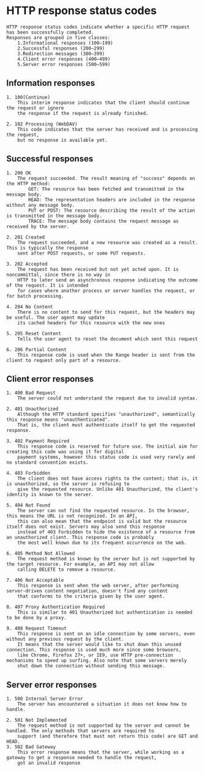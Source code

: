 # HTTP response status codes
	HTTP response status codes indicate whether a specific HTTP request has been successfully completed.
	Responses are grouped in five classes:
		1.Informational responses (100–199)
		2.Successful responses (200–299)
		3.Redirection messages (300–399)
		4.Client error responses (400–499)
		5.Server error responses (500–599)
## Information responses
	1. 100(Continue)
		This interim response indicates that the client should continue the request or ignore
		the response if the request is already finished.
		
	2. 102 Processing (WebDAV)
		This code indicates that the server has received and is processing the request,
		but no response is available yet.
		
## Successful responses
	1. 200 OK
		The request succeeded. The result meaning of "success" depends on the HTTP method:
			GET: The resource has been fetched and transmitted in the message body.
			HEAD: The representation headers are included in the response without any message body.
			PUT or POST: The resource describing the result of the action is transmitted in the message body.
			TRACE: The message body contains the request message as received by the server.
			
	2. 201 Created
		The request succeeded, and a new resource was created as a result. This is typically the response
		sent after POST requests, or some PUT requests.
		
	3. 202 Accepted
		The request has been received but not yet acted upon. It is noncommittal, since there is no way in
		HTTP to later send an asynchronous response indicating the outcome of the request. It is intended 
		for cases where another process or server handles the request, or for batch processing.
		
	4. 204 No Content
		There is no content to send for this request, but the headers may be useful. The user agent may update
		its cached headers for this resource with the new ones
		
	5. 205 Reset Content
		Tells the user agent to reset the document which sent this request
		
	6. 206 Partial Content
		This response code is used when the Range header is sent from the client to request only part of a resource.
		
## Client error responses
	1. 400 Bad Request
		The server could not understand the request due to invalid syntax.
		
	2. 401 Unauthorized
		Although the HTTP standard specifies "unauthorized", semantically this response means "unauthenticated".
		That is, the client must authenticate itself to get the requested response.
		
	3. 402 Payment Required 
		This response code is reserved for future use. The initial aim for creating this code was using it for digital
		payment systems, however this status code is used very rarely and no standard convention exists.

	4. 403 Forbidden
		The client does not have access rights to the content; that is, it is unauthorized, so the server is refusing to
		give the requested resource. Unlike 401 Unauthorized, the client's identity is known to the server.

	5. 404 Not Found
		The server can not find the requested resource. In the browser, this means the URL is not recognized. In an API,
		this can also mean that the endpoint is valid but the resource itself does not exist. Servers may also send this response
		instead of 403 Forbidden to hide the existence of a resource from an unauthorized client. This response code is probably
		the most well known due to its frequent occurrence on the web.

	6. 405 Method Not Allowed
		The request method is known by the server but is not supported by the target resource. For example, an API may not allow
		calling DELETE to remove a resource.

	7. 406 Not Acceptable
		This response is sent when the web server, after performing server-driven content negotiation, doesn't find any content
		that conforms to the criteria given by the user agent.

	8. 407 Proxy Authentication Required
		This is similar to 401 Unauthorized but authentication is needed to be done by a proxy.

	9. 408 Request Timeout
		This response is sent on an idle connection by some servers, even without any previous request by the client.
		It means that the server would like to shut down this unused connection. This response is used much more since some browsers,
		like Chrome, Firefox 27+, or IE9, use HTTP pre-connection mechanisms to speed up surfing. Also note that some servers merely
		shut down the connection without sending this message.
		
## Server error responses
	1. 500 Internal Server Error
		The server has encountered a situation it does not know how to handle.
		
	2. 501 Not Implemented
		The request method is not supported by the server and cannot be handled. The only methods that servers are required to 
		support (and therefore that must not return this code) are GET and HEAD.
	3. 502 Bad Gateway
		This error response means that the server, while working as a gateway to get a response needed to handle the request,
		got an invalid response